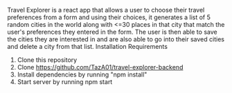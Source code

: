 Travel Explorer is a react app that allows a user to choose their travel preferences from a form and using their choices, it generates a list of 5 random cities in the world along with <=30 places in that city that match the user's preferences they entered in the form. The user is then able to save the cities they are interested in and are also able to go into their saved cities and delete a city from that list.
Installation Requirements

1. Clone this repository
2. Clone https://github.com/TazA01/travel-explorer-backend
3. Install dependencies by running "npm install"
4. Start server by running npm start
